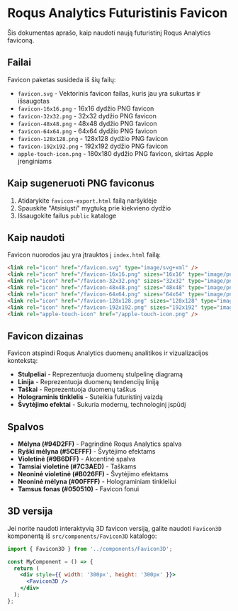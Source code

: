 # Roqus Analytics Futuristinis Favicon

Šis dokumentas aprašo, kaip naudoti naują futuristinį Roqus Analytics faviconą.

## Failai

Favicon paketas susideda iš šių failų:

- `favicon.svg` - Vektorinis favicon failas, kuris jau yra sukurtas ir išsaugotas
- `favicon-16x16.png` - 16x16 dydžio PNG favicon
- `favicon-32x32.png` - 32x32 dydžio PNG favicon
- `favicon-48x48.png` - 48x48 dydžio PNG favicon
- `favicon-64x64.png` - 64x64 dydžio PNG favicon
- `favicon-128x128.png` - 128x128 dydžio PNG favicon
- `favicon-192x192.png` - 192x192 dydžio PNG favicon
- `apple-touch-icon.png` - 180x180 dydžio PNG favicon, skirtas Apple įrenginiams

## Kaip sugeneruoti PNG faviconus

1. Atidarykite `favicon-export.html` failą naršyklėje
2. Spauskite "Atsisiųsti" mygtuką prie kiekvieno dydžio
3. Išsaugokite failus `public` kataloge

## Kaip naudoti

Favicon nuorodos jau yra įtrauktos į `index.html` failą:

```html
<link rel="icon" href="/favicon.svg" type="image/svg+xml" />
<link rel="icon" href="/favicon-16x16.png" sizes="16x16" type="image/png" />
<link rel="icon" href="/favicon-32x32.png" sizes="32x32" type="image/png" />
<link rel="icon" href="/favicon-48x48.png" sizes="48x48" type="image/png" />
<link rel="icon" href="/favicon-64x64.png" sizes="64x64" type="image/png" />
<link rel="icon" href="/favicon-128x128.png" sizes="128x128" type="image/png" />
<link rel="icon" href="/favicon-192x192.png" sizes="192x192" type="image/png" />
<link rel="apple-touch-icon" href="/apple-touch-icon.png" />
```

## Favicon dizainas

Favicon atspindi Roqus Analytics duomenų analitikos ir vizualizacijos kontekstą:

- **Stulpeliai** - Reprezentuoja duomenų stulpelinę diagramą
- **Linija** - Reprezentuoja duomenų tendencijų liniją
- **Taškai** - Reprezentuoja duomenų taškus
- **Holograminis tinklelis** - Suteikia futuristinį vaizdą
- **Švytėjimo efektai** - Sukuria modernų, technologinį įspūdį

## Spalvos

- **Mėlyna (#94D2FF)** - Pagrindinė Roqus Analytics spalva
- **Ryški mėlyna (#5CEFFF)** - Švytėjimo efektams
- **Violetinė (#9B6DFF)** - Akcentinė spalva
- **Tamsiai violetinė (#7C3AED)** - Taškams
- **Neoninė violetinė (#B026FF)** - Švytėjimo efektams
- **Neoninė mėlyna (#00FFFF)** - Holograminiam tinkleliui
- **Tamsus fonas (#050510)** - Favicon fonui

## 3D versija

Jei norite naudoti interaktyvią 3D favicon versiją, galite naudoti `Favicon3D` komponentą iš `src/components/Favicon3D` katalogo:

```jsx
import { Favicon3D } from '../components/Favicon3D';

const MyComponent = () => {
  return (
    <div style={{ width: '300px', height: '300px' }}>
      <Favicon3D />
    </div>
  );
};
```